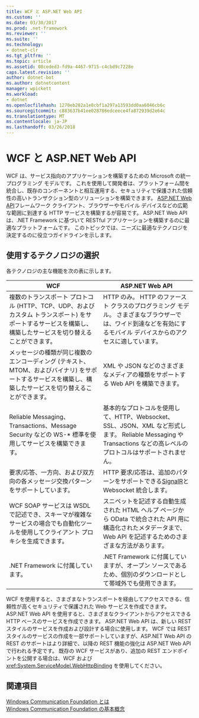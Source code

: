 ```yaml
---
title: WCF と ASP.NET Web API
ms.custom: ''
ms.date: 03/30/2017
ms.prod: .net-framework
ms.reviewer: ''
ms.suite: ''
ms.technology:
- dotnet-clr
ms.tgt_pltfrm: ''
ms.topic: article
ms.assetid: 08ceded3-fd9a-4467-9715-c4cbd9c7228e
caps.latest.revision: ''
author: dotnet-bot
ms.author: dotnetcontent
manager: wpickett
ms.workload:
- dotnet
ms.openlocfilehash: 1270eb202a1e8cbf1a297a13593dd0aa6046cb6c
ms.sourcegitcommit: c883637b41ee028786edceece4fa872939d2e64c
ms.translationtype: MT
ms.contentlocale: ja-JP
ms.lasthandoff: 03/26/2018
---
```

# <a name="wcf-and-aspnet-web-api"></a>WCF と ASP.NET Web API
WCF は、サービス指向のアプリケーションを構築するための Microsoft の統一プログラミング モデルです。 これを使用して開発者は、プラットフォーム間を統合し、既存のコンポーネントと相互運用する、セキュリティで保護された信頼性の高いトランザクション型のソリューションを構築できます。 [ASP.NET Web API](http://www.asp.net/web-api)フレームワーク クライアント、ブラウザーやモバイル デバイスなどの広範な範囲に到達する HTTP サービスを構築するが容易です。 ASP.NET Web API は、.NET Framework に基づいて RESTful アプリケーションを構築するのに最適なプラットフォームです。 このトピックでは、ニーズに最適なテクノロジを決定するのに役立つガイドラインを示します。  
  
## <a name="choosing-which-technology-to-use"></a>使用するテクノロジの選択  
 各テクノロジの主な機能を次の表に示します。  
  
|WCF|ASP.NET Web API|  
|---------|---------------------|  
|複数のトランスポート プロトコル (HTTP、TCP、UDP、およびカスタム トランスポート) をサポートするサービスを構築し、構築したサービスを切り替えることができます。|HTTP のみ。 HTTP のファースト クラスのプログラミング モデル。 さまざまなブラウザーでは、ワイド到達などを有効にするモバイル デバイスからのアクセスに適しています。|  
|メッセージの種類が同じ複数のエンコーディング (テキスト、MTOM、およびバイナリ) をサポートするサービスを構築し、構築したサービスを切り替えることができます。|XML や JSON などのさまざまなメディアの種類をサポートする Web API を構築できます。|  
|Reliable Messaging、Transactions、Message Security などの WS-* 標準を使用してサービスを構築できます。|基本的なプロトコルを使用して、HTTP、Websocket、SSL、JSON、XML など形式します。 Reliable Messaging や Transactions などの高レベルのプロトコルはサポートされません。|  
|要求/応答、一方向、および双方向の各メッセージ交換パターンをサポートしています。|HTTP 要求/応答は、追加のパターンをサポートできる[SignalR](https://github.com/SignalR/SignalR)と Websocket 統合します。|  
|WCF SOAP サービスは WSDL で記述でき、スキーマが複雑なサービスの場合でも自動化ツールを使用してクライアント プロキシを生成できます。|スニペットを記述する自動生成された HTML ヘルプ ページから OData で統合された API 用に構造化されたメタデータまで、Web API を記述するためのさまざまな方法があります。|  
|.NET Framework に付属しています。|.NET Framework に付属していますが、オープン ソースであるため、個別のダウンロードとして帯域外でも使用できます。|  
  
 WCF を使用すると、さまざまなトランスポートを経由してアクセスできる、信頼性が高くセキュリティで保護された Web サービスを作成できます。 ASP.NET Web API を使用すると、さまざまなクライアントからアクセスできる HTTP ベースのサービスを作成できます。 ASP.NET Web API は、新しい REST スタイルのサービスを作成および設計する場合に使用します。 WCF では REST スタイルのサービスの作成を一部サポートしていますが、ASP.NET Web API の REST のサポートはより詳細で、以降の REST 機能の強化は ASP.NET Web API で行われる予定です。 既存の WCF サービスがあり、追加の REST エンドポイントを公開する場合は、WCF および <xref:System.ServiceModel.WebHttpBinding> を使用してください。  
  
## <a name="see-also"></a>関連項目  
 [Windows Communication Foundation とは](../../../docs/framework/wcf/whats-wcf.md)  
 [Windows Communication Foundation の基本概念](../../../docs/framework/wcf/fundamental-concepts.md)  
